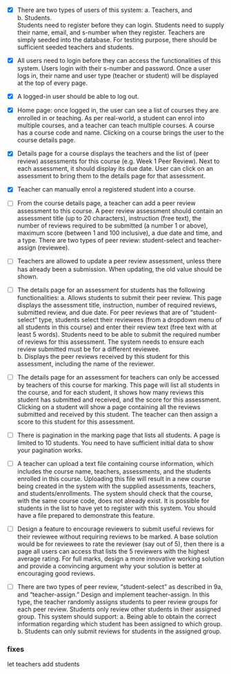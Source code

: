 - [x] There are two types of users of this system:
  a. Teachers, and  
  b. Students.  
  Students need to register before they can login. Students need to supply their name, email, and s-number when they register. Teachers are simply seeded into the database. For testing purpose, there should be sufficient seeded teachers and students.

- [x] All users need to login before they can access the functionalities of this system. Users login with their s-number and password. Once a user logs in, their name and user type (teacher or student) will be displayed at the top of every page.

- [x] A logged-in user should be able to log out.

- [x] Home page: once logged in, the user can see a list of courses they are enrolled in or teaching. As per real-world, a student can enrol into multiple courses, and a teacher can teach multiple courses. A course has a course code and name. Clicking on a course brings the user to the course details page.

- [x] Details page for a course displays the teachers and the list of (peer review) assessments for this course (e.g. Week 1 Peer Review). Next to each assessment, it should display its due date. User can click on an assessment to bring them to the details page for that assessment.

- [x] Teacher can manually enrol a registered student into a course.

- [ ] From the course details page, a teacher can add a peer review assessment to this course. A peer review assessment should contain an assessment title (up to 20 characters), instruction (free text), the number of reviews required to be submitted (a number 1 or above), maximum score (between 1 and 100 inclusive), a due date and time, and a type. There are two types of peer review: student-select and teacher-assign (reviewee).

- [ ] Teachers are allowed to update a peer review assessment, unless there has already been a submission. When updating, the old value should be shown.

- [ ] The details page for an assessment for students has the following functionalities:
  a. Allows students to submit their peer review. This page displays the assessment title, instruction, number of required reviews, submitted review, and due date. For peer reviews that are of “student-select” type, students select their reviewees (from a dropdown menu of all students in this course) and enter their review text (free text with at least 5 words). Students need to be able to submit the required number of reviews for this assessment. The system needs to ensure each review submitted must be for a different reviewee.  
  b. Displays the peer reviews received by this student for this assessment, including the name of the reviewer.

- [ ] The details page for an assessment for teachers can only be accessed by teachers of this course for marking. This page will list all students in the course, and for each student, it shows how many reviews this student has submitted and received, and the score for this assessment. Clicking on a student will show a page containing all the reviews submitted and received by this student. The teacher can then assign a score to this student for this assessment.

- [ ] There is pagination in the marking page that lists all students. A page is limited to 10 students. You need to have sufficient initial data to show your pagination works.

- [ ] A teacher can upload a text file containing course information, which includes the course name, teachers, assessments, and the students enrolled in this course. Uploading this file will result in a new course being created in the system with the supplied assessments, teachers, and students/enrollments. The system should check that the course, with the same course code, does not already exist. It is possible for students in the list to have yet to register with this system. You should have a file prepared to demonstrate this feature.

- [ ] Design a feature to encourage reviewers to submit useful reviews for their reviewee without requiring reviews to be marked. A base solution would be for reviewees to rate the reviewer (say out of 5), then there is a page all users can access that lists the 5 reviewers with the highest average rating. For full marks, design a more innovative working solution and provide a convincing argument why your solution is better at encouraging good reviews.

- [ ] There are two types of peer review, “student-select” as described in 9a, and “teacher-assign.” Design and implement teacher-assign. In this type, the teacher randomly assigns students to peer review groups for each peer review. Students only review other students in their assigned group. This system should support:
  a. Being able to obtain the correct information regarding which student has been assigned to which group.  
  b. Students can only submit reviews for students in the assigned group.


### fixes 
let teachers add students 
